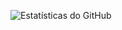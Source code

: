 ![Estatísticas do GitHub](https://github-readme-stats.vercel.app/api?username=Gabrierosaa&show_icons=true&theme=radical)
